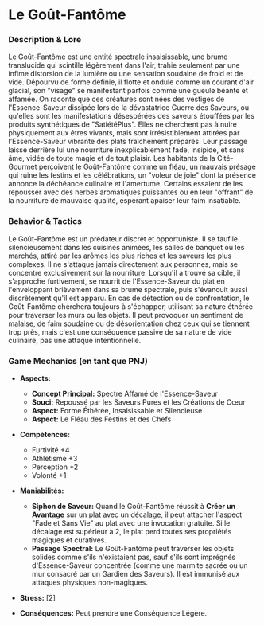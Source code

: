 # Le Goût-Fantôme

### Description & Lore

Le Goût-Fantôme est une entité spectrale insaisissable, une brume translucide qui scintille légèrement dans l'air, trahie seulement par une infime distorsion de la lumière ou une sensation soudaine de froid et de vide. Dépourvu de forme définie, il flotte et ondule comme un courant d'air glacial, son "visage" se manifestant parfois comme une gueule béante et affamée. On raconte que ces créatures sont nées des vestiges de l'Essence-Saveur dissipée lors de la dévastatrice Guerre des Saveurs, ou qu'elles sont les manifestations désespérées des saveurs étouffées par les produits synthétiques de "SatiétéPlus". Elles ne cherchent pas à nuire physiquement aux êtres vivants, mais sont irrésistiblement attirées par l'Essence-Saveur vibrante des plats fraîchement préparés. Leur passage laisse derrière lui une nourriture inexplicablement fade, insipide, et sans âme, vidée de toute magie et de tout plaisir. Les habitants de la Cité-Gourmet perçoivent le Goût-Fantôme comme un fléau, un mauvais présage qui ruine les festins et les célébrations, un "voleur de joie" dont la présence annonce la déchéance culinaire et l'amertume. Certains essaient de les repousser avec des herbes aromatiques puissantes ou en leur "offrant" de la nourriture de mauvaise qualité, espérant apaiser leur faim insatiable.

### Behavior & Tactics

Le Goût-Fantôme est un prédateur discret et opportuniste. Il se faufile silencieusement dans les cuisines animées, les salles de banquet ou les marchés, attiré par les arômes les plus riches et les saveurs les plus complexes. Il ne s'attaque jamais directement aux personnes, mais se concentre exclusivement sur la nourriture. Lorsqu'il a trouvé sa cible, il s'approche furtivement, se nourrit de l'Essence-Saveur du plat en l'enveloppant brièvement dans sa brume spectrale, puis s'évanouit aussi discrètement qu'il est apparu. En cas de détection ou de confrontation, le Goût-Fantôme cherchera toujours à s'échapper, utilisant sa nature éthérée pour traverser les murs ou les objets. Il peut provoquer un sentiment de malaise, de faim soudaine ou de désorientation chez ceux qui se tiennent trop près, mais c'est une conséquence passive de sa nature de vide culinaire, pas une attaque intentionnelle.

### Game Mechanics (en tant que PNJ)

*   **Aspects:**
    *   **Concept Principal:** Spectre Affamé de l'Essence-Saveur
    *   **Souci:** Repoussé par les Saveurs Pures et les Créations de Cœur
    *   **Aspect:** Forme Éthérée, Insaisissable et Silencieuse
    *   **Aspect:** Le Fléau des Festins et des Chefs

*   **Compétences:**
    *   Furtivité +4
    *   Athlétisme +3
    *   Perception +2
    *   Volonté +1

*   **Maniabilités:**
    *   **Siphon de Saveur:** Quand le Goût-Fantôme réussit à **Créer un Avantage** sur un plat avec un décalage, il peut attacher l'aspect "Fade et Sans Vie" au plat avec une invocation gratuite. Si le décalage est supérieur à 2, le plat perd toutes ses propriétés magiques et curatives.
    *   **Passage Spectral:** Le Goût-Fantôme peut traverser les objets solides comme s'ils n'existaient pas, sauf s'ils sont imprégnés d'Essence-Saveur concentrée (comme une marmite sacrée ou un mur consacré par un Gardien des Saveurs). Il est immunisé aux attaques physiques non-magiques.

*   **Stress:** [2]

*   **Conséquences:** Peut prendre une Conséquence Légère.
